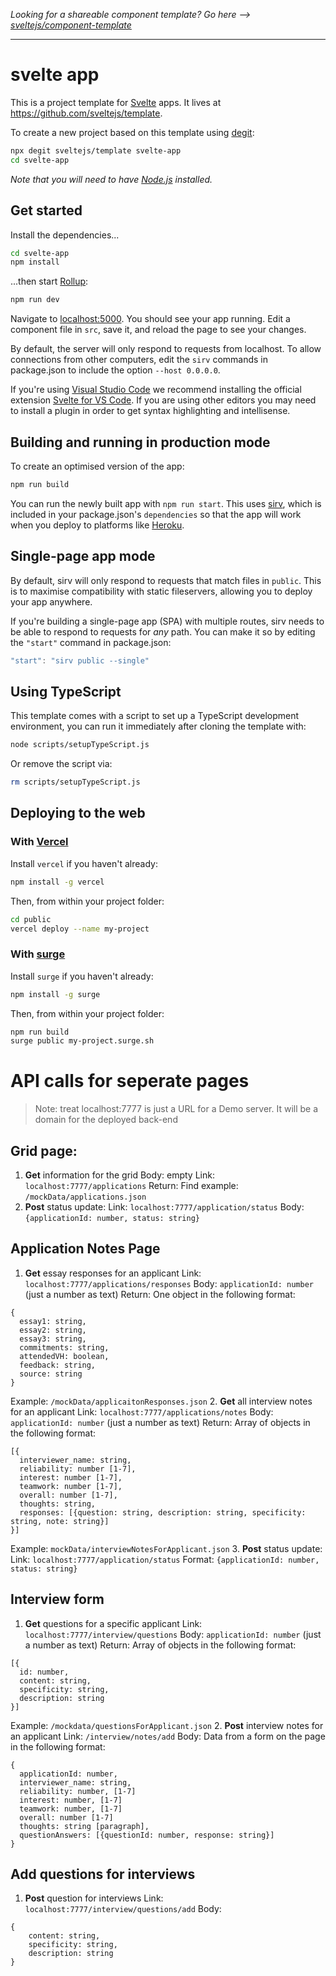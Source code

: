 _Looking for a shareable component template? Go here --> [sveltejs/component-template](https://github.com/sveltejs/component-template)_

---

# svelte app

This is a project template for [Svelte](https://svelte.dev) apps. It lives at https://github.com/sveltejs/template.

To create a new project based on this template using [degit](https://github.com/Rich-Harris/degit):

```bash
npx degit sveltejs/template svelte-app
cd svelte-app
```

_Note that you will need to have [Node.js](https://nodejs.org) installed._

## Get started

Install the dependencies...

```bash
cd svelte-app
npm install
```

...then start [Rollup](https://rollupjs.org):

```bash
npm run dev
```

Navigate to [localhost:5000](http://localhost:5000). You should see your app running. Edit a component file in `src`, save it, and reload the page to see your changes.

By default, the server will only respond to requests from localhost. To allow connections from other computers, edit the `sirv` commands in package.json to include the option `--host 0.0.0.0`.

If you're using [Visual Studio Code](https://code.visualstudio.com/) we recommend installing the official extension [Svelte for VS Code](https://marketplace.visualstudio.com/items?itemName=svelte.svelte-vscode). If you are using other editors you may need to install a plugin in order to get syntax highlighting and intellisense.

## Building and running in production mode

To create an optimised version of the app:

```bash
npm run build
```

You can run the newly built app with `npm run start`. This uses [sirv](https://github.com/lukeed/sirv), which is included in your package.json's `dependencies` so that the app will work when you deploy to platforms like [Heroku](https://heroku.com).

## Single-page app mode

By default, sirv will only respond to requests that match files in `public`. This is to maximise compatibility with static fileservers, allowing you to deploy your app anywhere.

If you're building a single-page app (SPA) with multiple routes, sirv needs to be able to respond to requests for _any_ path. You can make it so by editing the `"start"` command in package.json:

```js
"start": "sirv public --single"
```

## Using TypeScript

This template comes with a script to set up a TypeScript development environment, you can run it immediately after cloning the template with:

```bash
node scripts/setupTypeScript.js
```

Or remove the script via:

```bash
rm scripts/setupTypeScript.js
```

## Deploying to the web

### With [Vercel](https://vercel.com)

Install `vercel` if you haven't already:

```bash
npm install -g vercel
```

Then, from within your project folder:

```bash
cd public
vercel deploy --name my-project
```

### With [surge](https://surge.sh/)

Install `surge` if you haven't already:

```bash
npm install -g surge
```

Then, from within your project folder:

```bash
npm run build
surge public my-project.surge.sh
```

# API calls for seperate pages

> Note: treat localhost:7777 is just a URL for a Demo server. It will be a domain for the deployed back-end

## Grid page:

1. **Get** information for the grid
   Body: empty
   Link: `localhost:7777/applications`
   Return: Find example: `/mockData/applications.json`
2. **Post** status update:
   Link: `localhost:7777/application/status`
   Body: `{applicationId: number, status: string}`

## Application Notes Page

1. **Get** essay responses for an applicant
   Link: `localhost:7777/applications/responses`
   Body: `applicationId: number` (just a number as text)
   Return: One object in the following format:

```
{
  essay1: string,
  essay2: string,
  essay3: string,
  commitments: string,
  attendedVH: boolean,
  feedback: string,
  source: string
}
```

Example: `/mockData/applicaitonResponses.json` 2. **Get** all interview notes for an applicant
Link: `localhost:7777/applications/notes`
Body: `applicationId: number` (just a number as text)
Return: Array of objects in the following format:

```
[{
  interviewer_name: string,
  reliability: number [1-7],
  interest: number [1-7],
  teamwork: number [1-7],
  overall: number [1-7],
  thoughts: string,
  responses: [{question: string, description: string, specificity: string, note: string}]
}]
```

Example: `mockData/interviewNotesForApplicant.json` 3. **Post** status update:
Link: `localhost:7777/application/status`
Format: `{applicationId: number, status: string}`

## Interview form

1. **Get** questions for a specific applicant
   Link: `localhost:7777/interview/questions`
   Body: `applicationId: number` (just a number as text)
   Return: Array of objects in the following format:

```
[{
  id: number,
  content: string,
  specificity: string,
  description: string
}]
```

Example: `/mockdata/questionsForApplicant.json` 2. **Post** interview notes for an applicant
Link: `/interview/notes/add`
Body: Data from a form on the page in the following format:

```
{
  applicationId: number,
  interviewer_name: string,
  reliability: number, [1-7]
  interest: number, [1-7]
  teamwork: number, [1-7]
  overall: number [1-7]
  thoughts: string [paragraph],
  questionAnswers: [{questionId: number, response: string}]
}
```

## Add questions for interviews

1. **Post** question for interviews
   Link: `localhost:7777/interview/questions/add`
   Body:

```
{
	content: string,
	specificity: string,
	description: string
}
```
